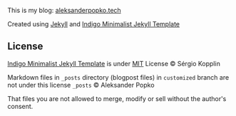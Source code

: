 This is my blog: [aleksanderpopko.tech](https://aleksanderpopko.tech)

Created using [Jekyll](https://github.com/jekyll/jekyll) and [Indigo Minimalist Jekyll Template](https://github.com/sergiokopplin/indigo)

## License

[Indigo Minimalist Jekyll Template](https://github.com/sergiokopplin/indigo) is under [MIT](http://kopplin.mit-license.org/) License © Sérgio Kopplin

Markdown files in `_posts` directory (blogpost files) in `customized` branch are not under this license `_posts` © Aleksander Popko

That files you are not allowed to merge, modify or sell without the author's consent.
